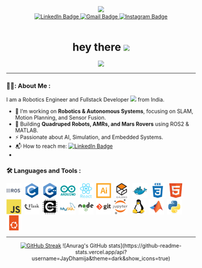 
<div id="header" align="center">
  <img src="https://media.giphy.com/media/M9gbBd9nbDrOTu1Mqx/giphy.gif" width="100"/>
</div>

<div id="badges" align="center">

  <a href="https://www.linkedin.com/in/jay-dhamija-739923318?utm_source=share&utm_campaign=share_via&utm_content=profile&utm_medium=android_app" target="_blank">
    <img src="https://img.shields.io/badge/LinkedIn-blue?style=for-the-badge&logo=linkedin&logoColor=white" alt="LinkedIn Badge"/>
  </a>
    <a href="mailto:jaydhamija@gmail.com" target="_blank">
    <img src="https://img.shields.io/badge/Gmail-D14836?style=for-the-badge&logo=gmail&logoColor=white" alt="Gmail Badge"/>
  </a>
  <a href="https://www.instagram.com/jay_dhamija?igsh=YjZxNnMzN2VwNTdq" target="_blank">
    <img src="https://img.shields.io/badge/Instagram-E4405F?style=for-the-badge&logo=instagram&logoColor=white" alt="Instagram Badge"/>
  </a>
</div><div align="center">
<img src="https://komarev.com/ghpvc/?username=JayDhamija&style=flat-square&color=blue" alt=""/>
</div>
<h1 align="center">
  hey there
    <img src="https://media.giphy.com/media/hvRJCLFzcasrR4ia7z/giphy.gif" width="30px"/>
</h1>
<div align="center">
<img src="https://www.shutterstock.com/image-vector/automation-business-process-vector-illustration-600nw-2255704473.jpg" height="70%">
</div>


---

### 👨‍💻: About Me :
I am a Robotics Engineer and Fullstack Developer <img src="https://media.giphy.com/media/WUlplcMpOCEmTGBtBW/giphy.gif" width="30"> from India.

- 🔬 I’m working on **Robotics & Autonomous Systems**, focusing on SLAM, Motion Planning, and Sensor Fusion.  
- 🤖 Building **Quadruped Robots, AMRs, and Mars Rovers** using ROS2 & MATLAB.  
- ⚡ Passionate about AI, Simulation, and Embedded Systems.  
- 📬 How to reach me: [![LinkedIn Badge](https://img.shields.io/badge/-JayDhamija-blue?style=flat&logo=Linkedin&logoColor=white)](https://www.linkedin.com/in/jay-dhamija-739923318?utm_source=share&utm_campaign=share_via&utm_content=profile&utm_medium=android_app)
- 
### :hammer_and_wrench: Languages and Tools :
<div>
    <img src="https://github.com/devicons/devicon/blob/master/icons/ros/ros-original-wordmark.svg" title="React" alt="React" width="40" height="40"/>&nbsp;
    <img src="https://github.com/devicons/devicon/blob/master/icons/c/c-original.svg" title="React" alt="React" width="40" height="40"/>&nbsp;
      <img src="https://github.com/devicons/devicon/blob/master/icons/cplusplus/cplusplus-original.svg" title="React" alt="React" width="40" height="40"/>&nbsp;
    <img src="https://github.com/devicons/devicon/blob/master/icons/arduino/arduino-original-wordmark.svg" title="Spring" alt="Spring" width="40" height="40"/>&nbsp;
    <img src="https://github.com/devicons/devicon/blob/master/icons/react/react-original-wordmark.svg" title="React" alt="React" width="40" height="40"/>&nbsp;
<img src="https://github.com/devicons/devicon/blob/master/icons/illustrator/illustrator-line.svg" title="Material UI" alt="Material UI" width="40" height="40"/>&nbsp;
  <img src="https://github.com/devicons/devicon/blob/master/icons/gazebo/gazebo-original-wordmark.svg" title="Flutter" alt="Flutter" width="40" height="40"/>&nbsp;
  <img src="https://github.com/devicons/devicon/blob/master/icons/docker/docker-original.svg" title="Redux" alt="Redux " width="40" height="40"/>&nbsp;
  <img src="https://github.com/devicons/devicon/blob/master/icons/css3/css3-plain-wordmark.svg"  title="CSS3" alt="CSS" width="40" height="40"/>&nbsp;
  <img src="https://github.com/devicons/devicon/blob/master/icons/html5/html5-original.svg" title="HTML5" alt="HTML" width="40" height="40"/>&nbsp;
  <img src="https://github.com/devicons/devicon/blob/master/icons/javascript/javascript-original.svg" title="JavaScript" alt="JavaScript" width="40" height="40"/>&nbsp;
  <img src="https://github.com/devicons/devicon/blob/master/icons/flask/flask-original-wordmark.svg" title="Firebase" alt="Firebase" width="40" height="40"/>&nbsp;
  <img src="https://github.com/devicons/devicon/blob/master/icons/embeddedc/embeddedc-original-wordmark.svg" title="Gatsby"  alt="Gatsby" width="40" height="40"/>&nbsp;
  <img src="https://github.com/devicons/devicon/blob/master/icons/mysql/mysql-original-wordmark.svg" title="MySQL"  alt="MySQL" width="40" height="40"/>&nbsp;
  <img src="https://github.com/devicons/devicon/blob/master/icons/nodejs/nodejs-original-wordmark.svg" title="NodeJS" alt="NodeJS" width="40" height="40"/>&nbsp;
 <img src="https://github.com/devicons/devicon/blob/master/icons/git/git-original-wordmark.svg" title="Git" **alt="Git" width="40" height="40"/>
  <img src="https://github.com/devicons/devicon/blob/master/icons/jupyter/jupyter-original-wordmark.svg" title="JavaScript" alt="JavaScript" width="40" height="40"/>&nbsp;
  <img src="https://github.com/devicons/devicon/blob/master/icons/linux/linux-original.svg" title="Firebase" alt="Firebase" width="40" height="40"/>&nbsp;
  <img src="https://github.com/devicons/devicon/blob/master/icons/matlab/matlab-original.svg" title="Gatsby"  alt="Gatsby" width="40" height="40"/>&nbsp;
  <img src="https://github.com/devicons/devicon/blob/master/icons/python/python-original.svg" title="MySQL"  alt="MySQL" width="40" height="40"/>&nbsp;
  <img src="https://github.com/devicons/devicon/blob/master/icons/ubuntu/ubuntu-original.svg" title="NodeJS" alt="NodeJS" width="40" height="40"/>&nbsp;
</div>


---

<div align="center">
<a href="https://git.io/streak-stats"><img src="http://github-readme-streak-stats.herokuapp.com?user=JayDhamija&theme=dark" alt="GitHub Streak" /></a>
![Anurag's GitHub stats](https://github-readme-stats.vercel.app/api?username=JayDhamija&theme=dark&show_icons=true)</div>
